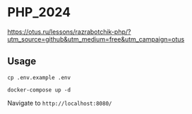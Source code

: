 # PHP_2024

https://otus.ru/lessons/razrabotchik-php/?utm_source=github&utm_medium=free&utm_campaign=otus


## Usage

`cp .env.example .env`

`docker-compose up -d`

Navigate to `http://localhost:8080/`
